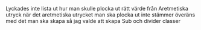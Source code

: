 Lyckades inte lista ut hur man skulle plocka ut rätt värde från Aretmetiska utryck när det aretmetiska utrycket man ska plocka ut inte stämmer överäns med det man ska skapa så jag valde att skapa Sub och divider classer 